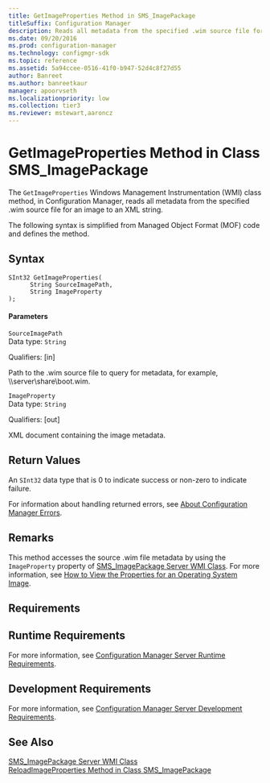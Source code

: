 ```yaml
---
title: GetImageProperties Method in SMS_ImagePackage
titleSuffix: Configuration Manager
description: Reads all metadata from the specified .wim source file for an image to an XML string.
ms.date: 09/20/2016
ms.prod: configuration-manager
ms.technology: configmgr-sdk
ms.topic: reference
ms.assetid: 5a94ccee-0516-41f0-b947-52d4c8f27d55
author: Banreet
ms.author: banreetkaur
manager: apoorvseth
ms.localizationpriority: low
ms.collection: tier3
ms.reviewer: mstewart,aaroncz 
---
```

# GetImageProperties Method in Class SMS_ImagePackage
The `GetImageProperties` Windows Management Instrumentation (WMI) class method, in Configuration Manager, reads all metadata from the specified .wim source file for an image to an XML string.  

 The following syntax is simplified from Managed Object Format (MOF) code and defines the method.  

## Syntax  

```  
SInt32 GetImageProperties(  
      String SourceImagePath,  
      String ImageProperty  
);  
```  

#### Parameters  
 `SourceImagePath`  
 Data type: `String`  

 Qualifiers: [in]  

 Path to the .wim source file to query for metadata, for example, \\\server\share\boot.wim.  

 `ImageProperty`  
 Data type: `String`  

 Qualifiers: [out]  

 XML document containing the image metadata.  

## Return Values  
 An `SInt32` data type that is 0 to indicate success or non-zero to indicate failure.  

 For information about handling returned errors, see [About Configuration Manager Errors](../../../develop/core/understand/about-configuration-manager-errors.md).  

## Remarks  
 This method accesses the source .wim file metadata by using the `ImageProperty` property of [SMS_ImagePackage Server WMI Class](../../../develop/reference/osd/sms_imagepackage-server-wmi-class.md). For more information, see [How to View the Properties for an Operating System Image](../../../develop/osd/how-to-view-the-properties-for-an-operating-system-image.md).  

## Requirements  

## Runtime Requirements  
 For more information, see [Configuration Manager Server Runtime Requirements](../../../develop/core/reqs/server-runtime-requirements.md).  

## Development Requirements  
 For more information, see [Configuration Manager Server Development Requirements](../../../develop/core/reqs/server-development-requirements.md).  

## See Also  
 [SMS_ImagePackage Server WMI Class](../../../develop/reference/osd/sms_imagepackage-server-wmi-class.md)   
 [ReloadImageProperties Method in Class SMS_ImagePackage](../../../develop/reference/osd/reloadimageproperties-method-in-class-sms_imagepackage.md)
